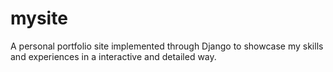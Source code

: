 # mysite
A personal portfolio site implemented through Django to showcase my skills and experiences in a interactive and detailed way. 
